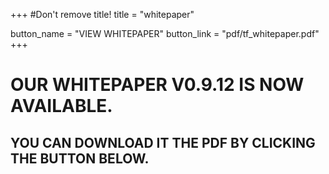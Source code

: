 +++
#Don't remove title!
title = "whitepaper"

button_name = "VIEW WHITEPAPER"
button_link = "pdf/tf_whitepaper.pdf"
+++

# OUR WHITEPAPER V0.9.12 IS NOW AVAILABLE.
## YOU CAN DOWNLOAD IT THE PDF BY CLICKING THE BUTTON BELOW.